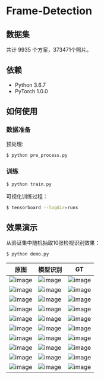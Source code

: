 # Frame-Detection

## 数据集
共计 9935 个方案，373471个照片。

## 依赖
- Python 3.6.7
- PyTorch 1.0.0

## 如何使用

### 数据准备
预处理:
```bash
$ python pre_process.py
```

### 训练
```bash
$ python train.py
```

可视化训练过程：
```bash
$ tensorboard --logdir=runs
```

## 效果演示
从验证集中随机抽取10张检视识别效果：
```bash
$ python demo.py
```

原图|模型识别|GT|
|---|---|---|
|![image](https://github.com/foamliu/Image-Matching/raw/master/images/0_img.jpg)|![image](https://github.com/foamliu/Image-Matching/raw/master/images/0_out.jpg)|![image](https://github.com/foamliu/Image-Matching/raw/master/images/0_true.jpg)|
|![image](https://github.com/foamliu/Image-Matching/raw/master/images/1_img.jpg)|![image](https://github.com/foamliu/Image-Matching/raw/master/images/1_out.jpg)|![image](https://github.com/foamliu/Image-Matching/raw/master/images/1_true.jpg)|
|![image](https://github.com/foamliu/Image-Matching/raw/master/images/2_img.jpg)|![image](https://github.com/foamliu/Image-Matching/raw/master/images/2_out.jpg)|![image](https://github.com/foamliu/Image-Matching/raw/master/images/2_true.jpg)|
|![image](https://github.com/foamliu/Image-Matching/raw/master/images/3_img.jpg)|![image](https://github.com/foamliu/Image-Matching/raw/master/images/3_out.jpg)|![image](https://github.com/foamliu/Image-Matching/raw/master/images/3_true.jpg)|
|![image](https://github.com/foamliu/Image-Matching/raw/master/images/4_img.jpg)|![image](https://github.com/foamliu/Image-Matching/raw/master/images/4_out.jpg)|![image](https://github.com/foamliu/Image-Matching/raw/master/images/4_true.jpg)|
|![image](https://github.com/foamliu/Image-Matching/raw/master/images/5_img.jpg)|![image](https://github.com/foamliu/Image-Matching/raw/master/images/5_out.jpg)|![image](https://github.com/foamliu/Image-Matching/raw/master/images/5_true.jpg)|
|![image](https://github.com/foamliu/Image-Matching/raw/master/images/6_img.jpg)|![image](https://github.com/foamliu/Image-Matching/raw/master/images/6_out.jpg)|![image](https://github.com/foamliu/Image-Matching/raw/master/images/6_true.jpg)|
|![image](https://github.com/foamliu/Image-Matching/raw/master/images/7_img.jpg)|![image](https://github.com/foamliu/Image-Matching/raw/master/images/7_out.jpg)|![image](https://github.com/foamliu/Image-Matching/raw/master/images/7_true.jpg)|
|![image](https://github.com/foamliu/Image-Matching/raw/master/images/8_img.jpg)|![image](https://github.com/foamliu/Image-Matching/raw/master/images/8_out.jpg)|![image](https://github.com/foamliu/Image-Matching/raw/master/images/8_true.jpg)|
|![image](https://github.com/foamliu/Image-Matching/raw/master/images/9_img.jpg)|![image](https://github.com/foamliu/Image-Matching/raw/master/images/9_out.jpg)|![image](https://github.com/foamliu/Image-Matching/raw/master/images/9_true.jpg)|


